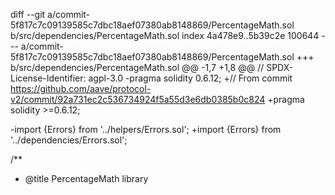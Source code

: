 diff --git a/commit-5f817c7c09139585c7dbc18aef07380ab8148869/PercentageMath.sol b/src/dependencies/PercentageMath.sol
index 4a478e9..5b39c2e 100644
--- a/commit-5f817c7c09139585c7dbc18aef07380ab8148869/PercentageMath.sol
+++ b/src/dependencies/PercentageMath.sol
@@ -1,7 +1,8 @@
 // SPDX-License-Identifier: agpl-3.0
-pragma solidity 0.6.12;
+// From commit https://github.com/aave/protocol-v2/commit/92a731ec2c536734924f5a55d3e6db0385b0c824
+pragma solidity >=0.6.12;
 
-import {Errors} from '../helpers/Errors.sol';
+import {Errors} from '../dependencies/Errors.sol';
 
 /**
  * @title PercentageMath library
